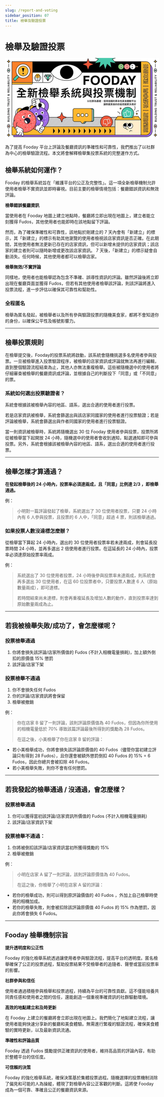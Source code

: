 ```yaml
---
slug: /report-and-voting
sidebar_position: 07
title: 檢舉及驗證投票
---
```


# 檢舉及驗證投票

![檢舉及驗證投票](Fooday-enhanced-report-system.webp)

為了提高 Fooday 平台上評論及餐廳資訊的準確性和可靠性，我們推出了以社群為中心的檢舉驗證流程。本文將會解釋檢舉集投票系統的完整運作方式。

## 檢舉系統如何運作？

Fooday 的檢舉系統旨在「維護平台的公正及完整性」。這一項全新檢舉機制允許使用者檢舉不實資訊並即時審視。目前主要的檢舉情境包括：餐廳錯誤資訊和無效評論。

**檢舉錯誤餐廳資訊**

當使用者在 Fooday 地圖上建立地點時，餐廳將立即出現在地圖上，建立者能立刻獲得 Fudos，其他使用者也能即時在該地點留下評論。

然而，為了確保準確性和可靠性，該地點於剛建立的 7 天內會有「新建立」的標示，其「新建立」的標示有助其他瀏覽的使用者檢視該店家資訊是否正確。在此期間，其他使用者無法更新已存在的店家資訊，但可以新增未提供的店家資訊；該店家的建立者則可以隨時新增或更改該店家資訊。 7 天後，「新建立」的標示疑會自動消失。任何時候，其他使用者都可以檢舉店家。

**檢舉無效/不實評論**

同樣地，使用者也能檢舉認為包含不準確、誤導性資訊的評論。雖然評論後將立即出現在餐廳頁面並獲得 Fudos，但若有其他使用者檢舉該評論，則該評論將進入投票流程，進一步評估以確保其可靠性和幫助性。

### 全程匿名

檢舉為匿名發起，被檢舉者以及所有參與驗證投票的隨機美食家，都將不會知道你的身份，以確保公平性及帳號影響力。

------

## 檢舉投票規則

在檢舉提交後，Fooday的投票系統將啟動，該系統會隨機挑選多名使用者參與投票。一旦被檢舉進入投票驗證程序，被檢舉的店家資訊或評論就無法再進行編輯，直到整個驗證流程結束為止，其他人亦無法重複檢舉。這些被隨機選中的使用者將仔細審查被檢舉的餐廳資訊或評論，並根據自己的判斷投下「同意」或「不同意」的票。

### 系統如何選出投票驗證者？

系統會根據該被檢舉內容的地區、語系，選出合適的使用者進行投票。

若是店家資訊被檢舉，系統會篩選出與該店家同國家的使用者進行投票驗證；若是評論被檢舉，系統會篩選出與作者同國家的使用者進行投票驗證。

當一則資訊被檢舉時，系統將隨機選出 30 位 Fooday 使用者參與投票，投票所將從被檢舉當下起開放 24 小時，隨機選中的使用者會收到通知，點選通知即可參與投票。另外，系統會根據該被檢舉內容的地區、語系，選出合適的使用者進行投票。

------

## 檢舉怎樣才算通過？

**在發起檢舉後的 24 小時內，投票率必須達兩成，且「同意」比例達 2/3 ，即檢舉通過。**

例：
> 小明對一篇評論發起了檢舉，系統選出了 30 位使用者投票，只要 24 小時內有 6 人參與投票，且投票的 6 人中，「同意」超過 4 票，則該檢舉通過。

### 如果投票人數沒達標怎麼辦？

從檢舉當下算起 24 小時內，選出的 30 位使用者投票率若未達兩成，則會延長投票時間 24 小時，並再多選出 2 倍使用者進行投票。在這延長的 24 小時內，投票率必須達原始投票率兩成。

例：
> 系統選出了 30 位使用者投票，24 小時後參與投票率未達兩成，則系統會再多選出 30 位使用者，在這 60 位投票者中，只要投票人數達 6 人（原始數量兩成），即可達標。​
> 
> 若時間結束尚未達標，則會再重複延長及增加人數的動作，直到投票率達到原始數量兩成為止。

------

## 若我被檢舉失敗/成功了，會怎麼樣呢？

### 投票檢舉通過

1. 你將會損失該評論/店家所價值的 Fudos (不計入相機電量損耗)，加上額外倒扣的原價值 15% 懲罰
2. 該評論/店家下架
​
### 投票檢舉不通過

1. 你不會損失任何 Fudos
2. 你的評論/店家資訊將會保留
3. 檢舉被撤銷

例：
> 你在店家 B 留了一則評論，該則評論原價值為 40 Fudos，但因為你所使用的相機電量低於 70% 導致該篇評論最後所得到的獎勵為 28 Fudos。
> 
> 在這之後，小美檢舉了你在店家 B 留的評論：
* 若小美檢舉成功，你將會損失該評論原價值的 40 Fudos（儘管你當初建立評論只有得到 28 Fudos），且你還會被額外懲罰倒扣 40 Fudos 的 15% = 6 Fudos，因此你總共會被扣除 46 Fudos。
* 若小美檢舉失敗，則你不會有任何懲罰。

------

## 若我發起的檢舉通過 / 沒通過，會怎麼樣？

### 投票檢舉通過

1. 你可以獲得當初該評論/店家資訊所價值的 Fudos (不計入相機電量損耗)
2. 該評論/店家資訊下架
​
### 投票檢舉不通過：
1. 你將被倒扣該評論/店家資訊當初所獲得獎勵的 15%
2. 檢舉被撤銷

例：
> 小明在店家 A 留了一則評論，該則評論原價值為 40 Fudos。
>
> 在這之後，你檢舉了小明在店家 A 留的評論：
* 若你的檢舉成功，則可以得到原評論價值的 40 Fudos ，外加上自己檢舉時使用的相機加成。
* 若你的檢舉失敗，則會被扣除該評論原價值 40 Fudos 的 15% 作為懲罰，因此你將會損失 6 Fudos。

------

## Fooday 檢舉機制宗旨

**提升透明度和公正性**

Fooday 的強化檢舉系統透過讓使用者參與驗證流程，提高平台的透明度。匿名檢舉確保了公正的投票過程，幫助投票結果不受檢舉者的追隨者、聲譽或當前投票率的影響。

**社群參與和信任**

使用者通過積極參與檢舉和投票過程，持續為平台的可靠性貢獻。這不僅能培養共同責任感和使用者之間的信任，還能創造一個重視準確資訊的社群驅動環境。

**高效的地點建立和及時更新**

在 Fooday 上建立的餐廳將會立即出現在地圖上。我們簡化了地點建立流程，讓使用者能夠快速分享新的餐廳和美食體驗。無需進行繁複的驗證流程，確保美食體驗的實時更新，以及最新資訊流通。

**準確性和評論品質**

Fooday 透過 Fudos 獎勵提供正確資訊的使用者，維持高品質的評論內容，有助於整體平台的信任度。

**可信賴的決策**

Fooday 的強化檢舉系統，確保決策基於集體投票過程。隨機選擇的投票機制消除了偏見和可能的人為操縱，體現了對檢舉內容公正客觀的判斷。這將使 Fooday 成為一個可靠、準確且公正的餐廳資訊來源。